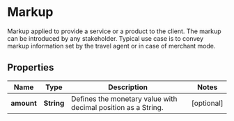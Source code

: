 

# Markup

Markup applied to provide a service or a product to the client. The markup can be introduced by any stakeholder. Typical use case is to convey markup information set by the travel agent or in case of merchant mode.

## Properties

| Name | Type | Description | Notes |
|------------ | ------------- | ------------- | -------------|
|**amount** | **String** | Defines the monetary value with decimal position as a String. |  [optional] |



